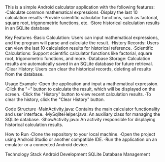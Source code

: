 This is a simple Android calculator application with the following features:
·Calculate common mathematical expressions
·Display the last 10 calculation results
·Provide scientific calculator functions, such as factorial, square root, trigonometric functions, etc.
·Store historical calculation results in an SQLite database

Key Features
·Basic Calculation: Users can input mathematical expressions, and the program will parse and calculate the result.
·History Records: Users can view the last 10 calculation results for historical reference.
·Scientific Calculations: Support scientific calculator functions like factorial, square root, trigonometric functions, and more.
·Database Storage: Calculation results are automatically saved in an SQLite database for future retrieval.
·Clear History: Users can clear the historical records, deleting all results from the database.

Usage Example
·Open the application and input a mathematical expression.
·Click the "=" button to calculate the result, which will be displayed on the screen.
·Click the "History" button to view recent calculation results.
·To clear the history, click the "Clear History" button.

Code Structure
·MainActivity.java: Contains the main calculator functionality and user interface.
·MySqliteHelper.java: An auxiliary class for managing the SQLite database.
·ShowActivity.java: An activity responsible for displaying historical calculation results.

How to Run
·Clone the repository to your local machine.
·Open the project using Android Studio or another compatible IDE.
·Run the application on an emulator or a connected Android device.

Technology Stack
Android Development
SQLite Database Management
